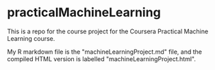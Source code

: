 # practicalMachineLearning

This is a repo for the course project for the Coursera Practical Machine Learning course.

My R markdown file is the "machineLearningProject.md" file, and the compiled HTML version is labelled "machineLearningProject.html".